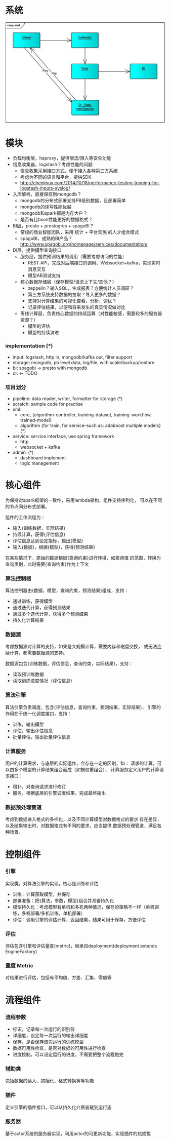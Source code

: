 # 系统

![](arch.jpg)

# 模块

- 负载均衡层，haproxy，提供限流/限入等安全功能
- 信息收集器，logstash？考虑性能的问题
  - 信息收集采用接口方式，便于接入各种第三方系统
  - 考虑为不同的语言和平台，提供SDK
  - http://chenlinux.com/2014/10/18/performance-testing-tunning-for-logstash-inputs-syslog/
- 入库解析，直接保存到mongodb？
  - mongodb的分布式部署支持PB级别数据，且部署简单
  - mongodb的读写性能优越
  - mongodb和spark都是内存大户？
  - 是否有比bson性能更好的数据格式？
- BI层，presto + prestogres + spagoBI ?
  - 常规的商业智能团队，采用 统计 + 平台实施 的人才组合模式
  - spagoBI，成熟的BI产品？http://www.spagobi.org/homepage/services/documentation/
- DI层，提供模型查询接口
  - 服务层，提供预测结果的调用（需要考虑访问的性能）
    - REST API，完成对后端接口的调用，Websocket+kafka，实现实时消息交互
    - 模型AB测试支持
  - 核心数据存储层（保存模型/请求上下文/其他？）
    - zeppelin？输入SQL，生成报表？方便统计人员调研？
    - 第三方系统支持数据的拉取？导入更多的数据？
    - 支持对计算结果的可视化查看，分析，调优？
    - 记录评估结果，以便和将来发生的真实情况做对比
  - 离线计算层，负责核心数据的持续运算（对性能敏感，需要较多的服务器资源？）
    - 模型的评估
    - 模型的持续演进

### implementation (*)

- input: logstash, http in, mongodb/kafka out, filter support
- storage: mongodb, pb level data, log/file, with scale/backup/restore
- bi: spagobi -> presto with mongodb
- di: <- TODO

### 项目划分

- pipeline: data reader, writer, formatter for storage (*)
- scratch: sample code for practise
- sml:
  - core, {algorithm-controller, training-dataset, training-workflow, trained-model}
  - algorithm {for train, for service-such as: adaboost multiple models} (*)
- service: service interface, use spring framework
  - http
  - websocket + kafka
- admin: (*)
  - dashboard implement
  - logic management

# 核心组件

为保持对spark框架的一致性，采用lambda架构，组件支持序列化，
可以在不同的节点间分布式部署。

组件的工作流程为：
- 输入{训练数据，实际结果}
- 持续计算，获得{评估信息}
- 评估信息达到设定指标，输出{模型}
- 输入{数据}，根据{模型}，获得{预测结果}

在某些情况下，原始的数据根据{查询约束}进行转换，如查询值
的范围，转换为查询类别，此时需要{查询约束}作为上下文

### 算法控制器

算法控制器由{数据，模型，查询约束，预测结果}组成，支持：
- 通过训练，获得模型
- 通过迭代计算，获得预测结果
- 通过多个迭代计算，获得多个预测结果
- 持久化计算结果

### 数据源

考虑数据源对计算的支持，如果是大规模计算，需要内存和磁盘交换，
或无法连续计算，都需要数据源的支持。

数据源包含{训练数据，评估信息，查询约束，实际结果}，支持：
- 读取预训练数据
- 读取训练进度情况（评估信息）

### 算法引擎

算法引擎负责调度，包含{评估信息，查询约束，预测结果，实际结果}，
引擎的作用在于统一化调度接口，支持：
- 训练，输出模型
- 评估，输出评估信息
- 批量评估，输出批量评估信息

### 计算服务

用户的计算需求，与底层的实际运作，会存在一定的区别，如：
请求的计算，可以由多个模型的计算结果组合而成（如按权重组合），
计算服务定义用户的计算请求接口：
- 增补，对查询请求进行修订
- 服务，根据底层的引擎调度结果，完成最终输出

### 数据预处理管道

考虑到数据进入格式的多样化，以及不同计算模型对数据格式的要求
存在差异，以及结果输出时，对数据格式有不同的要求，应当提供
数据预处理管道，满足各种场景。

# 控制组件

### 引擎

实现类，对算法引擎的实现，核心是训练和评估
- 训练：计算获取模型，并保存
- 部署准备：把{算法，参数，模型}组合并准备持久化
- 模型持久化：考虑模型有单机和多机两种情况，保存的策略不一样（单机训练，多机部署/多机训练，单机部署）
- 评估：调用引擎的评估计算，返回结果，结果可用于保存，方便评估

### 评估

评估包含引擎和评估量度(metric)，继承自deployment(deployment extends EngineFactory)

### 量度 Metric

对结果进行评估，包括有平均值、方差、汇集、零值等

# 流程组件

### 流程参数

- 标识，记录每一次运行的识别符
- 详细度，设定每一次运行的输出详细度
- 保存，是否保存该次运行的训练模型
- 数据可用性检查，是否对数据的可用性进行检查
- 进度控制，可以设定运行的进度，不需要把整个流程跑完

### 辅助类

包括数据的读入、初始化、格式转换等等功能

### 插件

定义引擎的插件接口，可以从持久化介质装载到运行态

### 服务器

基于actor系统的服务器实现，利用actor的可更新功能，实现插件的热插拔
